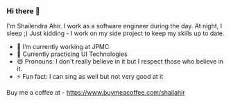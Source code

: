 ### Hi there 👋

I'm Shailendra Ahir. I work as a software engineer during the day. At night, I sleep ;) Just kidding - I work on my side project to keep my skills up to date.


- 🔭 I’m currently working at JPMC
- 🌱 Currently practicing UI Technologies
- 😄 Pronouns: I don't really believe in it but I respect those who believe in it.
- ⚡ Fun fact: I can sing as well but not very good at it

Buy me a coffee at - https://www.buymeacoffee.com/shailahir
